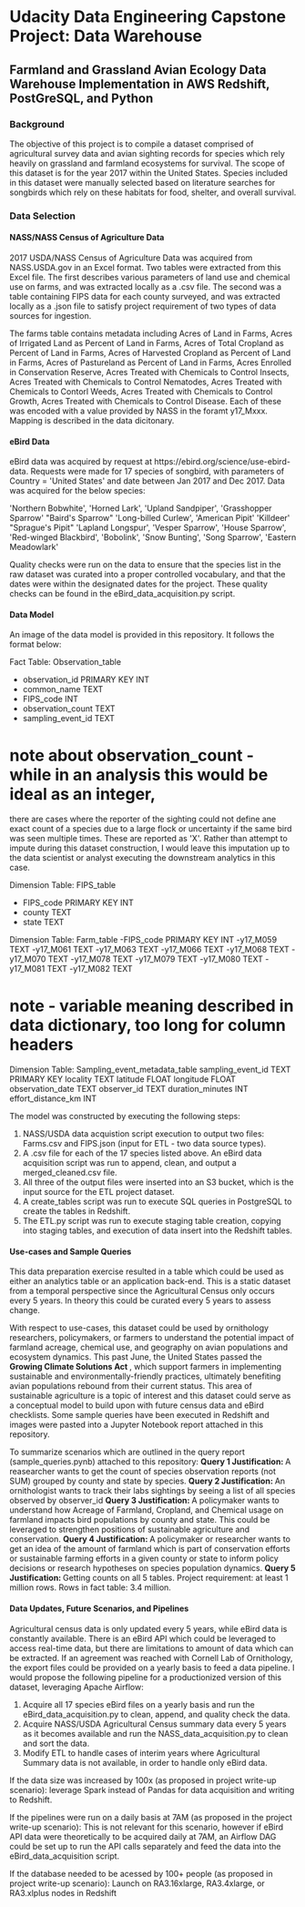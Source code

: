 <h1> Udacity Data Engineering Capstone Project: Data Warehouse </h1>

<h2> Farmland and Grassland Avian Ecology Data Warehouse Implementation in AWS Redshift, PostGreSQL, and Python </h2>

<h3> Background </h3>
<p>The objective of this project is to compile a dataset comprised of agricultural survey data and avian sighting records for species which rely heavily on grassland and farmland ecosystems for survival. The scope of this dataset is for the year 2017 within the United States. Species included in this dataset were manually selected based on literature searches for songbirds which rely on these habitats for food, shelter, and overall survival.</p>
  
<h3> Data Selection </h3>

<h4> NASS/NASS Census of Agriculture Data</h4>
<p>2017 USDA/NASS Census of Agriculture Data was acquired from NASS.USDA.gov in an Excel format. Two tables were extracted from this Excel file. The first describes various parameters of land use and chemical use on farms, and was extracted locally as a .csv file. The second was a table containing FIPS data for each county surveyed, and was extracted locally as a .json file to satisfy project requirement of two types of data sources for ingestion.

The farms table contains metadata including Acres of Land in Farms, Acres of Irrigated Land as Percent of Land in Farms, Acres of Total Cropland as Percent of Land in Farms, Acres of Harvested Cropland as Percent of Land in Farms, Acres of Pastureland as Percent of Land in Farms, Acres Enrolled in Conservation Reserve, Acres Treated with Chemicals to Control Insects, Acres Treated with Chemicals to Control Nematodes, Acres Treated with Chemicals to Contorl Weeds, Acres Treated with Chemicals to Control Growth, Acres Treated with Chemicals to Control Disease. Each of these was encoded with a value provided by NASS in the foramt y17_Mxxx. Mapping is described in the data dicitonary.
</p>

<h4> eBird Data</h4>
<p>eBird data was acquired by request at https://ebird.org/science/use-ebird-data. Requests were made for 17 species of songbird, with parameters of Country = 'United States' and date between Jan 2017 and Dec 2017. Data was acquired for the below species:

'Northern Bobwhite', 'Horned Lark', 'Upland Sandpiper', 'Grasshopper Sparrow' "Baird's Sparrow" 'Long-billed Curlew', 'American Pipit' 'Killdeer' "Sprague's Pipit" 'Lapland Longspur', 'Vesper Sparrow', 'House Sparrow', 'Red-winged Blackbird', 'Bobolink', 'Snow Bunting', 'Song Sparrow', 'Eastern Meadowlark'

Quality checks were run on the data to ensure that the species list in the raw dataset was curated into a proper controlled vocabulary, and that the dates were within the designated dates for the project. These quality checks can be found in the eBird_data_acquisition.py script.</p>

<h4> Data Model </h4>
An image of the data model is provided in this repository. It follows the format below:

Fact Table: Observation_table
- observation_id PRIMARY KEY INT
- common_name TEXT
- FIPS_code INT
- observation_count TEXT
- sampling_event_id TEXT
# note about observation_count - while in an analysis this would be ideal as an integer,
there are cases where the reporter of the sighting could not define ane exact count of a species
due to a large flock or uncertainty if the same bird was seen multiple times. These are reported as 'X'.
Rather than attempt to impute during this dataset construction, I would leave this imputation up to
the data scientist or analyst executing the downstream analytics in this case.

Dimension Table: FIPS_table
- FIPS_code PRIMARY KEY INT
- county TEXT
- state TEXT

Dimension Table: Farm_table
-FIPS_code PRIMARY KEY INT
-y17_M059 TEXT
-y17_M061 TEXT
-y17_M063 TEXT
-y17_M066 TEXT
-y17_M068 TEXT
-y17_M070 TEXT
-y17_M078 TEXT
-y17_M079 TEXT
-y17_M080 TEXT
-y17_M081 TEXT
-y17_M082 TEXT
# note - variable meaning described in data dictionary, too long for column headers

Dimension Table: Sampling_event_metadata_table
sampling_event_id TEXT PRIMARY KEY
locality TEXT
latitude FLOAT
longitude FLOAT
observation_date TEXT
observer_id TEXT
duration_minutes INT
effort_distance_km INT

The model was constructed by executing the following steps:
1. NASS/USDA data acquistion script execution to output two files: Farms.csv and FIPS.json (input for ETL - two data source types).
2. A .csv file for each of the 17 species listed above. An eBird data acquisition script was run to append, clean, and output a merged_cleaned.csv file.
3. All three of the output files were inserted into an S3 bucket, which is the input source for the ETL project dataset.
4. A create_tables script was run to execute SQL queries in PostgreSQL to create the tables in Redshift.
5. The ETL.py script was run to execute staging table creation, copying into staging tables, and execution of data insert into the Redshift tables.

<h4> Use-cases and Sample Queries </h4>

<p>This data preparation exercise resulted in a table which could be used as either an analytics table or an application back-end. This is a static dataset from a temporal perspective since the Agricultural Census only occurs every 5 years. In theory this could be curated every 5 years to assess change.

With respect to use-cases, this dataset could be used by ornithology researchers, policymakers, or farmers to understand the potential impact of farmland acreage, chemical use, and geography on avian populations and ecosystem dynamics. This past June, the United States passed the <b> Growing Climate Solutions Act </b>, which support farmers in implementing sustainable and environmentally-friendly practices, ultimately benefiting avian populations rebound from their current status. This area of sustainable agriculture is a topic of interest and this dataset could serve as a conceptual model to build upon with future census data and eBird checklists. Some sample queries have been executed in Redshift and images were pasted into a Jupyter Notebook report attached in this repository.
  
To summarize scenarios which are outlined in the query report (sample_queries.pynb) attached to this repository:
  <b> Query 1 Justification: </b> A reasearcher wants to get the count of species observation reports (not SUM) grouped by county and state by species.
  <b> Query 2 Justification: </b> An ornithologist wants to track their labs sightings by seeing a list of all species observed by observer_id
  <b> Query 3 Justification: </b> A policymaker wants to understand how Acreage of Farmland, Cropland, and Chemical usage on farmland impacts bird populations by county and state. This could be leveraged to strengthen positions of sustainable agriculture and conservation.
  <b> Query 4 Justification: </b> A policymaker or researcher wants to get an idea of the amount of farmland which is part of conservation efforts or sustainable farming efforts in a given county or state to inform policy decisions or research hypotheses on species population dynamics.
  <b> Query 5 Justification: </b> Getting counts on all 5 tables. Project requirement: at least 1 million rows. Rows in fact table: 3.4 million.

<h4> Data Updates, Future Scenarios, and Pipelines </h4>

Agricultural census data is only updated every 5 years, while eBird data is constantly available. There is an eBird API which could be leveraged to access real-time data, but there are limitations to amount of data which can be extracted. If an agreement was reached with Cornell Lab of Ornithology, the export files could be provided on a yearly basis to feed a data pipeline. I would propose the following pipeline for a productionized version of this dataset, leveraging Apache Airflow:
1. Acquire all 17 species eBird files on a yearly basis and run the eBird_data_acquisition.py to clean, append, and quality check the data.
2. Acquire NASS/USDA Agricultural Census summary data every 5 years as it becomes available and run the NASS_data_acquisition.py to clean and sort the data.
3. Modify ETL to handle cases of interim years where Agricultural Summary data is not available, in order to handle only eBird data.

If the data size was increased by 100x (as proposed in project write-up scenario): leverage Spark instead of Pandas for data acquisition and writing to Redshift.

If the pipelines were run on a daily basis at 7AM (as proposed in the project write-up scenario): This is not relevant for this scenario, however if eBird API data were theoretically to be acquired daily at 7AM, an Airflow DAG could be set up to run the API calls separately and feed the data into the eBird_data_acquisition script.

If the database needed to be acessed by 100+ people (as proposed in project write-up scenario): Launch on RA3.16xlarge, RA3.4xlarge, or RA3.xlplus nodes in Redshift
